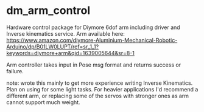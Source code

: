 # dm_arm_control
Hardware control package for Diymore 6dof arm including driver and Inverse kinematics service. 
Arm available here:
https://www.amazon.com/diymore-Aluminium-Mechanical-Robotic-Arduino/dp/B01LW0LUPT/ref=sr_1_1?keywords=diymore+arm&qid=1639005644&sr=8-1

Arm controller takes input in Pose msg format and returns success or failure. 

note: wrote this mainly to get more experience writing Inverse Kinematics. Plan on using for some light tasks. For heavier applications I'd recommend a different arm, or replacing some of the servos with stronger ones as arm cannot support much weight. 
